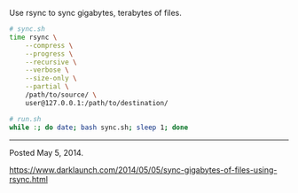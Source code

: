 Use rsync to sync gigabytes, terabytes of files.

```sh
# sync.sh
time rsync \
    --compress \
    --progress \
    --recursive \
    --verbose \
    --size-only \
    --partial \
    /path/to/source/ \
    user@127.0.0.1:/path/to/destination/
```

```sh
# run.sh
while :; do date; bash sync.sh; sleep 1; done
```

---

Posted May 5, 2014.

https://www.darklaunch.com/2014/05/05/sync-gigabytes-of-files-using-rsync.html